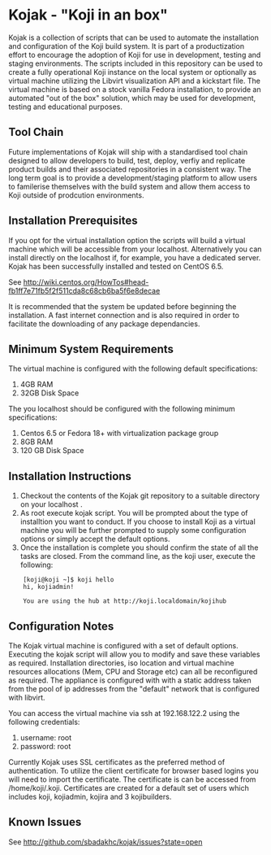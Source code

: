 Kojak - "Koji in an box"
========================

Kojak is a collection of scripts that can be used to automate the installation and configuration of the Koji build system. It is part of a productization effort to encourage the adoption of Koji for use in development, testing and staging environments.  The scripts included in this repository can be used to create a fully operational Koji instance on the local system or optionally as virtual machine utilizing the Libvirt visualization API and a kickstart file.  The virtual machine is based on a stock vanilla Fedora installation, to provide an automated "out of the box" solution, which may be used for development, testing and educational purposes.

Tool Chain
----------

Future implementations of Kojak will ship with a standardised tool chain designed to allow developers to build, test, deploy, verfiy and replicate product builds and their associated repositories in a consistent way.  The long term goal is to provide a development/staging platform to allow users to familerise themselves with the build system and allow them access to Koji outside of prodcution environments.   

Installation Prerequisites
---------------------------

If you opt for the virtual installation option the scripts will build a virtual machine which will be accessible from your localhost.  Alternatively you can install directly on the localhost if, for example, you have a dedicated server.  Kojak has been successfully installed and tested on CentOS 6.5. 

See http://wiki.centos.org/HowTos#head-fb1ff7e71fb5f2f511cda8c68cb6ba5f6e8decae 

It is recommended that the system be updated before beginning the installation.  A fast internet connection and is also 
required in order to facilitate the downloading of any package dependancies.

Minimum System Requirements
--------------------------- 

The virtual machine is configured with the following default specifications:

1. 4GB RAM
2. 32GB Disk Space

The you localhost should be configured with the following minimum specifications:

1. Centos 6.5 or Fedora 18+ with virtualization package group
2. 8GB RAM
3. 120 GB Disk Space 

Installation Instructions
------------------------

1.  Checkout the contents of the Kojak git repository to a suitable directory on your localhost .
2.  As root execute kojak script.  You will be prompted about the type of installtion you want to conduct.
    If you choose to install Koji as a virtual machine you will be further prompted to supply some configuration options or simply accept the default options. 
3.  Once the installation is complete you should confirm the state of all the tasks are closed.  From the command line,
    as the koji user, execute the following:  

```
    [koji@koji ~]$ koji hello
    hi, kojiadmin!

    You are using the hub at http://koji.localdomain/kojihub
```

Configuration Notes
-------------------

The Kojak virtual machine is configured with a set of default options.  Executing the kojak script will allow you to 
modify and save these variables as required.  Installation directories, iso location and virtual machine resources
allocations (Mem, CPU and Storage etc) can all be reconfigured as required.  The appliance is configured with with a static address taken from the pool of ip addresses from the "default" network that is configured with libvirt.

You can access the virtual machine via ssh at 192.168.122.2 using the following credentials:

1. username: root
2. password: root

Currently Kojak uses SSL certificates as the preferred method of authentication. To utilize the client certificate for
browser based logins you will need to import the certificate. The certificate is can be accessed from /home/koji/.koji.
Certificates are created for a default set of users which includes koji, kojiadmin, kojira and 3 kojibuilders.


Known Issues
------------

See http://github.com/sbadakhc/kojak/issues?state=open
